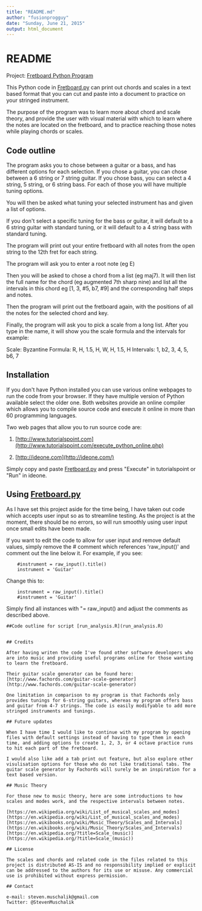 ```yaml
---
title: "README.md"
author: "fusionprogguy"
date: "Sunday, June 21, 2015"
output: html_document
---
```


# README

Project: [Fretboard Python Program](Fretboard.py)

This Python code in [Fretboard.py](Fretboard.py) can print out chords and scales in a text based format that you can cut and paste into a document to practice on your stringed instrument.

The purpose of the program was to learn more about chord and scale theory, and provide the user with visual material with which to learn where the notes are located on the fretboard, and to practice reaching those notes while playing chords or scales.

## Code outline

The program asks you to chose between a guitar or a bass, and has different options for each selection. If you chose a guitar, you can chose between a 6 string or 7 string guitar. If you chose bass, you can select a 4 string, 5 string, or 6 string bass. For each of those you will have multiple tuning options.

You will then be asked what tuning your selected instrument has and given a list of options.

If you don't select a specific tuning for the bass or guitar, it will default to a 6 string guitar with standard tuning, or it will default to a 4 string bass with standard tuning.

The program will print out your entire fretboard with all notes from the open string to the 12th fret for each string. 

The program will ask you to enter a root note (eg E)

Then you will be asked to chose a chord from a list (eg maj7). It will then list the full name for the chord (eg augmented 7th sharp nine) and list all the intervals in this chord eg [1, 3, #5, b7, #9] and the corresponding half steps and notes.

Then the program will print out the fretboard again, with the positions of all the notes for the selected chord and key.

Finally, the program will ask you to pick a scale from a long list. After you type in the name, it will show you the scale formula and the intervals for example:

Scale: Byzantine
Formula: R, H, 1.5, H, W, H, 1.5, H
Intervals: 1, b2, 3, 4, 5, b6, 7

## Installation

If you don't have Python installed you can use various online webpages to run the code from your browser. If they have multiple version of Python available select the older one. Both websites provide an online compiler which allows you to compile source code and execute it online in more than 60 programming languages.

Two web pages that allow you to run source code are:
1. [http://www.tutorialspoint.com](http://www.tutorialspoint.com/execute_python_online.php)

2. [http://ideone.com](http://ideone.com/)

Simply copy and paste [Fretboard.py](Fretboard.py) and press "Execute" in tutorialspoint or "Run" in ideone.

## Using [Fretboard.py](Fretboard.py)

As I have set this project aside for the time being, I have taken out code which accepts user input so as to streamline testing. As the project is at the moment, there should be no errors, so will run smoothly using user input once small edits have been made. 

If you want to edit the code to allow for user input and remove default values, simply remove the # comment which references 'raw_input()' and comment out the line below it. For example, if you see:

```
    #instrument = raw_input().title()
    instrument = 'Guitar'
```
Change this to:

```
    instrument = raw_input().title()
    #instrument = 'Guitar'    
```

Simply find all instances with "= raw_input() and adjust the comments as described above.

```
##Code outline for script [run_analysis.R](run_analysis.R)


## Credits

After having writen the code I've found other software developers who are into music and providing useful programs online for those wanting to learn the fretboard. 

Their guitar scale generator can be found here:
[http://www.fachords.com/guitar-scale-generator](http://www.fachords.com/guitar-scale-generator)

One limitation in comparison to my program is that Fachords only provides tunings for 6-string guitars, whereas my program offers bass and guitar from 4-7 strings. The code is easily modifyable to add more stringed instruments and tunings.

## Future updates

When I have time I would like to continue with my program by opening files with default settings instead of having to type them in each time, and adding options to create 1, 2, 3, or 4 octave practice runs to hit each part of the fretboard. 

I would also like add a tab print out feature, but also explore other visulisation options for those who do not like traditional tabs. The guitar scale generator by Fachords will surely be an inspiration for a text based version.

## Music Theory

For those new to music theory, here are some introductions to how scales and modes work, and the respective intervals between notes.

[https://en.wikipedia.org/wiki/List_of_musical_scales_and_modes] (https://en.wikipedia.org/wiki/List_of_musical_scales_and_modes)
[https://en.wikibooks.org/wiki/Music_Theory/Scales_and_Intervals] (https://en.wikibooks.org/wiki/Music_Theory/Scales_and_Intervals)
[https://en.wikipedia.org/?title=Scale_(music)](https://en.wikipedia.org/?title=Scale_(music))

## License

The scales and chords and related code in the files related to this project is distributed AS-IS and no responsibility implied or explicit can be addressed to the authors for its use or misuse. Any commercial use is prohibited without express permission.

## Contact

e-mail: steven.muschalik@gmail.com
Twitter: @StevenMuschalik